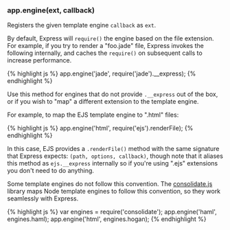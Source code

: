 <h3 id='app.engine'>app.engine(ext, callback)</h3>

Registers the given template engine `callback` as `ext`.

By default, Express will `require()` the engine based on the file extension.
For example, if you try to render a "foo.jade" file, Express invokes the
following internally, and caches the `require()` on subsequent calls to increase
performance.

{% highlight js %}
app.engine('jade', require('jade').__express);
{% endhighlight %}

Use this method for engines that do not provide `.__express` out of the box,
or if you wish to "map" a different extension to the template engine.

For example, to map the EJS template engine to ".html" files:

{% highlight js %}
app.engine('html', require('ejs').renderFile);
{% endhighlight %}

In this case, EJS provides a `.renderFile()` method with
the same signature that Express expects: `(path, options, callback)`,
though note that it aliases this method as `ejs.__express` internally
so if you're using ".ejs" extensions you don't need to do anything.

Some template engines do not follow this convention.  The
[consolidate.js](https://github.com/tj/consolidate.js) library maps Node template engines to follow this convention,
so they work seamlessly with Express.

{% highlight js %}
var engines = require('consolidate');
app.engine('haml', engines.haml);
app.engine('html', engines.hogan);
{% endhighlight %}

